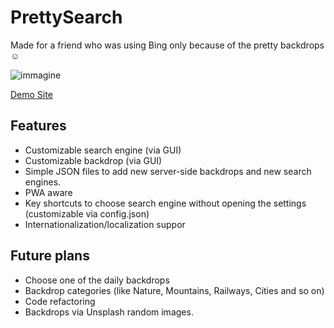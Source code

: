 # PrettySearch
Made for a friend who was using Bing only because of the pretty backdrops ☺

![immagine](https://user-images.githubusercontent.com/12469744/88823138-091ed700-d1c5-11ea-807b-425ad858b236.png)

[Demo Site](http://prettysearch.a-centauri.com/)

## Features

* Customizable search engine (via GUI) 
* Customizable backdrop (via GUI) 
* Simple JSON files to add new server-side backdrops and new search engines.
* PWA aware
* Key shortcuts to choose search engine without opening the settings (customizable via config.json)
* Internationalization/localization suppor


## Future plans

* Choose one of the daily backdrops
* Backdrop categories (like Nature, Mountains, Railways, Cities and so on)
* Code refactoring
* Backdrops via Unsplash random images.
